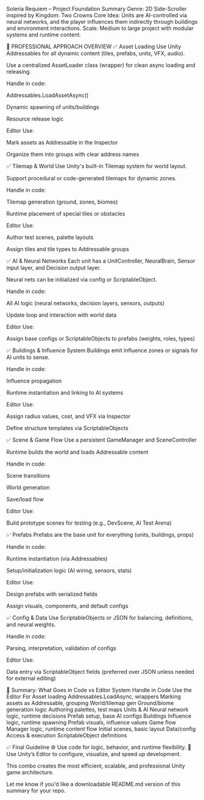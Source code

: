 Soleria Requiem – Project Foundation Summary
Genre: 2D Side-Scroller inspired by Kingdom: Two Crowns
Core Idea: Units are AI-controlled via neural networks, and the player influences them indirectly through buildings and environment interactions.
Scale: Medium to large project with modular systems and runtime content.

🔧 PROFESSIONAL APPROACH OVERVIEW
✅ Asset Loading
Use Unity Addressables for all dynamic content (tiles, prefabs, units, VFX, audio).

Use a centralized AssetLoader class (wrapper) for clean async loading and releasing.

Handle in code:

Addressables.LoadAssetAsync<T>()

Dynamic spawning of units/buildings

Resource release logic

Editor Use:

Mark assets as Addressable in the Inspector

Organize them into groups with clear address names

✅ Tilemap & World
Use Unity's built-in Tilemap system for world layout.

Support procedural or code-generated tilemaps for dynamic zones.

Handle in code:

Tilemap generation (ground, zones, biomes)

Runtime placement of special tiles or obstacles

Editor Use:

Author test scenes, palette layouts

Assign tiles and tile types to Addressable groups

✅ AI & Neural Networks
Each unit has a UnitController, NeuralBrain, Sensor input layer, and Decision output layer.

Neural nets can be initialized via config or ScriptableObject.

Handle in code:

All AI logic (neural networks, decision layers, sensors, outputs)

Update loop and interaction with world data

Editor Use:

Assign base configs or ScriptableObjects to prefabs (weights, roles, types)

✅ Buildings & Influence System
Buildings emit influence zones or signals for AI units to sense.

Handle in code:

Influence propagation

Runtime instantiation and linking to AI systems

Editor Use:

Assign radius values, cost, and VFX via Inspector

Define structure templates via ScriptableObjects

✅ Scene & Game Flow
Use a persistent GameManager and SceneController

Runtime builds the world and loads Addressable content

Handle in code:

Scene transitions

World generation

Save/load flow

Editor Use:

Build prototype scenes for testing (e.g., DevScene, AI Test Arena)

✅ Prefabs
Prefabs are the base unit for everything (units, buildings, props)

Handle in code:

Runtime instantiation (via Addressables)

Setup/initialization logic (AI wiring, sensors, stats)

Editor Use:

Design prefabs with serialized fields

Assign visuals, components, and default configs

✅ Config & Data
Use ScriptableObjects or JSON for balancing, definitions, and neural weights.

Handle in code:

Parsing, interpretation, validation of configs

Editor Use:

Data entry via ScriptableObject fields (preferred over JSON unless needed for external editing)

🧠 Summary: What Goes in Code vs Editor
System	Handle in Code	Use the Editor For
Asset loading	Addressables.LoadAsync, wrappers	Marking assets as Addressable, grouping
World/tilemap gen	Ground/biome generation logic	Authoring palettes, test maps
Units & AI	Neural network logic, runtime decisions	Prefab setup, base AI configs
Buildings	Influence logic, runtime spawning	Prefab visuals, influence values
Game flow	Manager logic, runtime content flow	Initial scenes, basic layout
Data/config	Access & execution	ScriptableObject definitions

✅ Final Guideline
⚙️ Use code for logic, behavior, and runtime flexibility.
🧩 Use Unity’s Editor to configure, visualize, and speed up development.

This combo creates the most efficient, scalable, and professional Unity game architecture.

Let me know if you'd like a downloadable README.md version of this summary for your repo.
